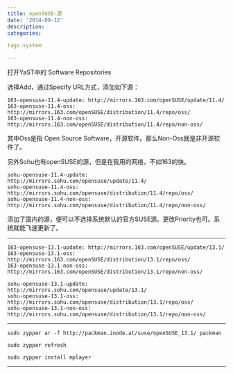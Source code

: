 ```yaml
---
title: openSUSE-源
date: '2014-09-12'
description:
categories:

tags:system

---
```


打开YaST中的 Software Repositories

选择Add，通过Specify URL方式，添加如下源：

	163-opensuse-11.4-update: http://mirrors.163.com/openSUSE/update/11.4/
	163-opensuse-11.4-oss: http://mirrors.163.com/openSUSE/distribution/11.4/repo/oss/
	163-opensuse-11.4-non-oss: http://mirrors.163.com/openSUSE/distribution/11.4/repo/non-oss/

其中Oss是指 Open Source Software，开源软件。那么Non-Oss就是非开源软件了。

另外Sohu也有openSUSE的源，但是在我用的网络，不如163的快。

	sohu-opensuse-11.4-update: http://mirrors.sohu.com/opensuse/update/11.4/
	sohu-opensuse-11.4-oss: http://mirrors.sohu.com/opensuse/distribution/11.4/repo/oss/
	sohu-opensuse-11.4-non-oss: http://mirrors.sohu.com/opensuse/distribution/11.4/repo/non-oss/

添加了国内的源，便可以不选择系统默认的官方SUSE源。更改Priority也可。系统就能飞速更新了。

---

	163-opensuse-13.1-update: http://mirrors.163.com/openSUSE/update/13.1/
	163-opensuse-13.1-oss: http://mirrors.163.com/openSUSE/distribution/13.1/repo/oss/
	163-opensuse-13.1-non-oss: http://mirrors.163.com/openSUSE/distribution/13.1/repo/non-oss/

	sohu-opensuse-13.1-update: http://mirrors.sohu.com/opensuse/update/13.1/
	sohu-opensuse-13.1-oss: http://mirrors.sohu.com/opensuse/distribution/13.1/repo/oss/
	sohu-opensuse-13.1-non-oss: http://mirrors.sohu.com/opensuse/distribution/13.1/repo/non-oss/

---

	sudo zypper ar -f http://packman.inode.at/suse/openSUSE_13.1/ packman 
	  
	sudo zypper refresh 
	  
	sudo zypper install mplayer 

---
